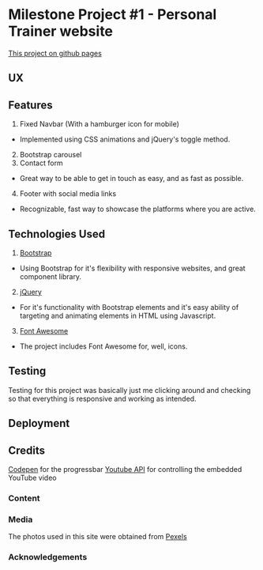 # Milestone Project #1 - Personal Trainer website
[This project on github pages](https://emilohlund-git.github.io/FIT-Website/)

## UX

## Features
1. Fixed Navbar (With a hamburger icon for mobile) 
* Implemented using CSS animations and jQuery's toggle method.
2. Bootstrap carousel
3. Contact form
* Great way to be able to get in touch as easy, and as fast as possible.
4. Footer with social media links
* Recognizable, fast way to showcase the platforms where you are active.

## Technologies Used
1. [Bootstrap](https://getbootstrap.com/docs/4.1/getting-started/introduction/)
* Using Bootstrap for it's flexibility with responsive websites, and great component library.
2. [jQuery](https://jquery.com/)
* For it's functionality with Bootstrap elements and it's easy ability of targeting and animating elements in HTML using Javascript.
3. [Font Awesome](https://fontawesome.com/)
* The project includes Font Awesome for, well, icons.

## Testing
Testing for this project was basically just me clicking around and checking so that everything is responsive and working as intended.

## Deployment

## Credits
[Codepen](https://codepen.io/peruvianidol/pen/NLMvqO) for the progressbar
[Youtube API](https://imelgrat.me/javascript/youtube-iframe-api-javascript/) for controlling the embedded YouTube video

### Content

### Media
The photos used in this site were obtained from [Pexels](https://www.pexels.com)

### Acknowledgements
